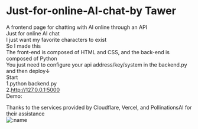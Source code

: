# Just-for-online-AI-chat-by Tawer
A frontend page for chatting with AI online through an API<br>
Just for online AI chat<br>
I just want my favorite characters to exist<br>
So I made this<br>
The front-end is composed of HTML and CSS, and the back-end is composed of Python<br>
You just need to configure your api address/key/system in the backend.py and then deploy↓<br>
Start<br>
1.python backend.py<br>
2.http://127.0.0.1:5000<br>
Demo:<br>

Thanks to the services provided by Cloudflare, Vercel, and PollinationsAI for their assistance<br>
![:name](https://count.getloli.com/@JFOCsadsfhuiasjdnih?name=JFOCsadsfhuiasjdnih&theme=kasuterura-4&padding=9&offset=0&align=top&scale=1&pixelated=0&darkmode=0)



